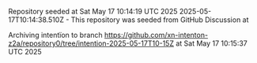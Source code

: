 Repository seeded at Sat May 17 10:14:19 UTC 2025
 2025-05-17T10:14:38.510Z - This repository was seeded from GitHub Discussion  at 

Archiving intentïon to branch https://github.com/xn-intenton-z2a/repository0/tree/intention-2025-05-17T10-15Z at Sat May 17 10:15:37 UTC 2025
